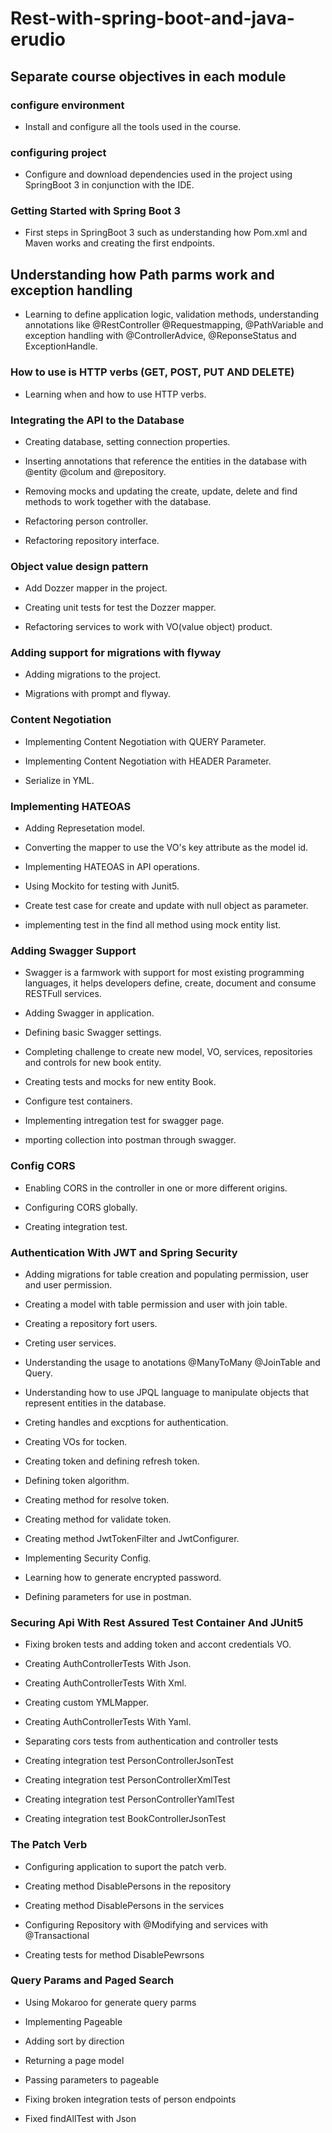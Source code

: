# Rest-with-spring-boot-and-java-erudio

## Separate course objectives in each module

### configure environment

- Install and configure all the tools used in the course.

### configuring project

- Configure and download dependencies used in the project using SpringBoot 3 in conjunction with the IDE.

### Getting Started with Spring Boot 3

- First steps in SpringBoot 3 such as understanding how Pom.xml and Maven works and creating the first endpoints.

## Understanding how Path parms work and exception handling

- Learning to define application logic, validation methods, understanding annotations like @RestController @Requestmapping, @PathVariable and exception handling with @ControllerAdvice, @ReponseStatus and ExceptionHandle.

### How to use is HTTP verbs (GET, POST, PUT AND DELETE)

- Learning when and how to use HTTP verbs.

### Integrating the API to the Database

- Creating database, setting connection properties.

- Inserting annotations that reference the entities in the database with @entity @colum and @repository.

- Removing mocks and updating the create, update, delete and find methods to work together with the database.

- Refactoring person controller.

- Refactoring repository interface.

### Object value design pattern

- Add Dozzer mapper in the project.

- Creating unit tests for test the Dozzer mapper.

- Refactoring services to work with VO(value object) product.

### Adding support for migrations with flyway

- Adding migrations to the project.

- Migrations with prompt and flyway.

### Content Negotiation

- Implementing Content Negotiation with QUERY Parameter.

- Implementing Content Negotiation with HEADER Parameter.

- Serialize in YML.

### Implementing HATEOAS

- Adding Represetation model.

- Converting the mapper to use the VO's key attribute as the model id.

- Implementing HATEOAS in API operations.

- Using Mockito for testing with Junit5.

- Create test case for create and update with null object as parameter.

- implementing test in the find all method using mock entity list.

### Adding Swagger Support

- Swagger is a farmwork with support for most existing programming languages, it helps developers define, create, document and consume RESTFull services.

- Adding Swagger in application.

- Defining basic Swagger settings.

- Completing challenge to create new model, VO, services, repositories and controls for new book entity.

- Creating tests and mocks for new entity Book.

- Configure test containers.

- Implementing intregation test for swagger page.

- mporting collection into postman through swagger.

### Config CORS

- Enabling CORS in the controller in one or more different origins.

- Configuring CORS globally.

- Creating integration test.

### Authentication With JWT and Spring Security

- Adding migrations for table creation and populating permission, user and user permission.

- Creating a model with table permission and user with join table.

- Creating a repository fort users.

- Creting user services.

- Understanding the usage to anotations @ManyToMany @JoinTable and Query.

- Understanding how to use JPQL language to manipulate objects that represent entities in the database.

- Creting handles and excptions for authentication.

- Creating VOs for tocken.

- Creating token and defining refresh token.

- Defining token algorithm.

- Creating method for resolve token.

- Creating method for validate token.

- Creating method JwtTokenFilter and JwtConfigurer.

- Implementing Security Config.

- Learning how to generate encrypted password.

- Defining parameters for use in postman.

### Securing Api With Rest Assured Test Container And JUnit5

- Fixing broken tests and adding token and accont credentials VO.

- Creating AuthControllerTests With Json.

- Creating AuthControllerTests With Xml.

- Creating custom YMLMapper.

- Creating AuthControllerTests With Yaml.

- Separating cors tests from authentication and controller tests

- Creating integration test PersonControllerJsonTest

- Creating integration test PersonControllerXmlTest

- Creating integration test PersonControllerYamlTest

- Creating integration test BookControllerJsonTest

### The Patch Verb

- Configuring application to suport the patch verb.

- Creating method DisablePersons in the repository

- Creating method DisablePersons in the services

- Configuring Repository with @Modifying and services with @Transactional

- Creating tests for method DisablePewrsons

### Query Params and Paged Search

- Using Mokaroo for generate query parms

- Implementing Pageable

- Adding sort by direction

- Returning a page model

- Passing parameters to pageable

- Fixing broken integration tests of person endpoints

- Fixed findAllTest with Json
